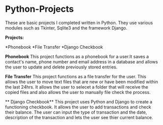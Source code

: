 # Python-Projects

These are basic projects I completed written in Python. They use various modules such as Tkinter, Sqlite3 and the framework Django.

**Projects:**

 *Phonebook
 *File Transfer
 *Django Checkbook
 
 
 **Phonebook**
 This project functions as a phonebook for a user.It saves a contact's name, phone number and email address
 in a database and allows the user to update and delete previously stored entries.
 
 **File Transfer**
 This project functions as a file transfer for the user. This allows the user to move text files that are new or have been modified within
 the last 24hrs. It allows the user to selecet a folder that will receive the copied files and also allows the user to manually file check the process.
 
 ** Django Checkbook**
 This project uses Python and Django to create a functioning checkbook. It allows the user to add transactions and check their balance.
 The user can input the type of transaction and the date, description of the transaction and lets the user see thier current balance.
 
 

